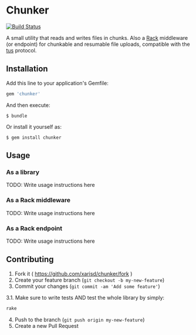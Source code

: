 # Chunker

[![Build Status](https://travis-ci.org/xarisd/chunker.svg?branch=master)](https://travis-ci.org/xarisd/chunker)

A small utility that reads and writes files in chunks. Also a [Rack](http://rack.github.io) middleware (or endpoint) for chunkable and resumable file uploads, compatible with the [tus](http://www.tus.io) protocol.

## Installation

Add this line to your application's Gemfile:

```ruby
gem 'chunker'
```

And then execute:

    $ bundle

Or install it yourself as:

    $ gem install chunker

## Usage

### As a library

TODO: Write usage instructions here

### As a Rack middleware

TODO: Write usage instructions here

### As a Rack endpoint

TODO: Write usage instructions here


## Contributing

1. Fork it ( https://github.com/xarisd/chunker/fork )
2. Create your feature branch (`git checkout -b my-new-feature`)
3. Commit your changes (`git commit -am 'Add some feature'`)

  3.1. Make sure to write tests AND test the whole library by simply:

  ````bash
  rake
  ````

4. Push to the branch (`git push origin my-new-feature`)
5. Create a new Pull Request
